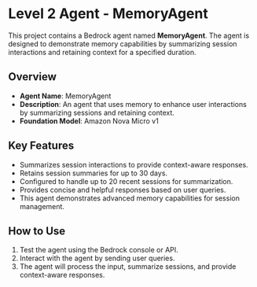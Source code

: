 # Level 2 Agent - MemoryAgent

This project contains a Bedrock agent named **MemoryAgent**. The agent is designed to demonstrate memory capabilities by summarizing session interactions and retaining context for a specified duration.

## Overview

- **Agent Name**: MemoryAgent
- **Description**: An agent that uses memory to enhance user interactions by summarizing sessions and retaining context.
- **Foundation Model**: Amazon Nova Micro v1

## Key Features

- Summarizes session interactions to provide context-aware responses.
- Retains session summaries for up to 30 days.
- Configured to handle up to 20 recent sessions for summarization.
- Provides concise and helpful responses based on user queries.
- This agent demonstrates advanced memory capabilities for session management.

## How to Use

1. Test the agent using the Bedrock console or API.
2. Interact with the agent by sending user queries.
3. The agent will process the input, summarize sessions, and provide context-aware responses.

